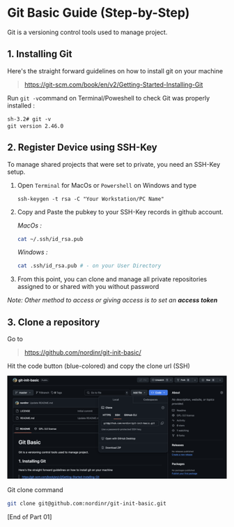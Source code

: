 # Git Basic Guide (Step-by-Step)

Git is a versioning control tools used to manage project.

## 1. Installing Git
Here's the straight forward guidelines on how to install git on your machine 
> https://git-scm.com/book/en/v2/Getting-Started-Installing-Git

Run `git -v`command on Terminal/Poweshell to check Git was properly installed :

   ```console
   sh-3.2# git -v
   git version 2.46.0
   ```
## 2. Register Device using SSH-Key 
To manage shared projects that were set to private, you need an SSH-Key setup.

1. Open `Terminal` for MacOs or `Powershell` on Windows and type

   ```console
   ssh-keygen -t rsa -C "Your Workstation/PC Name"
   ```
2. Copy and Paste the pubkey to your SSH-Key records in github account.

     _MacOs :_
   ```bash
   cat ~/.ssh/id_rsa.pub
   ```
   _Windows :_
   ```bash
   cat .ssh/id_rsa.pub # - on your User Directory
   ```
4. From this point, you can clone and manage all private repositories assigned to or shared with you without password

_Note: Other method to access or giving access is to set an __access token___



## 3. Clone a repository
Go to 
> https://github.com/nordinr/git-init-basic/

Hit the code button (blue-colored) and copy the clone url (SSH)

![clone a project using ssh](./assets/clone.png)


Git clone command

   ```bash
   git clone git@github.com:nordinr/git-init-basic.git
   ```

 [End of Part 01]